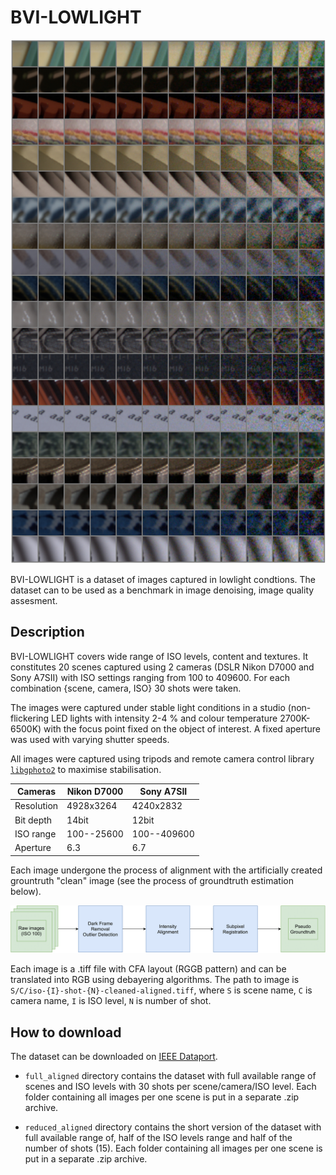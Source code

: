 # BVI-LOWLIGHT

![BVI_LOWLIGHT](scenes_patches.jpeg)

BVI-LOWLIGHT is a dataset of images captured in lowlight condtions. The dataset can to be used as a benchmark in image denoising, image quality assesment.

## Description
BVI-LOWLIGHT covers wide range of ISO levels, content and textures. It constitutes 20 scenes captured using 2 cameras (DSLR Nikon D7000 and Sony A7SII) with ISO settings ranging from 100 to 409600. For each combination {scene, camera, ISO} 30 shots were taken.

The images were captured under stable light conditions in a studio (non-flickering LED lights with intensity 2-4 \% and colour temperature 2700K-6500K) with the focus point fixed on the object of interest. A fixed aperture was used with varying shutter speeds.

All images were captured using tripods and remote camera control library [`libgphoto2`](http://www.gphoto.org/proj/libgphoto2) to maximise stabilisation.  


| Cameras                                       | Nikon D7000       | Sony A7SII        |
|-----------------------------------------------|-------------------|-------------------|
| Resolution                                    | 4928x3264         | 4240x2832         |
| Bit depth                                     | 14bit             | 12bit             |
| ISO range                                     | 100--25600        | 100--409600       |
| Aperture                                      | 6.3               | 6.7               |


Each image undergone the process of alignment with the artificially created grountruth "clean" image (see the process of groundtruth estimation below).



![Groudtruth estimation pipeline](data-pipeline.png)



Each image is a .tiff file with CFA layout (RGGB pattern) and can be translated into RGB using debayering algorithms. The path to image is `S/C/iso-{I}-shot-{N}-cleaned-aligned.tiff`, where `S` is scene name, `C` is camera name, `I` is ISO level, `N` is number of shot.
 
## How to download

The dataset can be downloaded on [IEEE Dataport](https://ieee-dataport.org/documents/bvi-lowlight). 

- `full_aligned` directory contains the dataset with full available range of scenes and ISO levels with 30 shots per scene/camera/ISO level. Each folder containing all images per one scene is put in a separate .zip archive.


- `reduced_aligned` directory contains the short version of the dataset with full available range of, half of the ISO levels range and half of the number of shots (15). Each folder containing all images per one scene is put in a separate .zip archive.
## 

